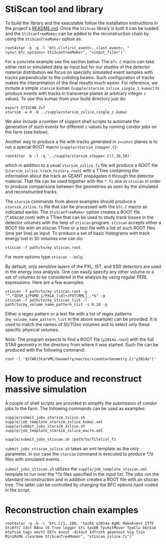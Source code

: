 StiScan tool and library
========================

To build the library and the executable follow the installation instructions in
the project's [README.md](../README.md). Once the `StiScan` library is built it
can be loaded and the `StiScanTreeMaker` can be added to the reconstruction
chain by using the `StiScanTreeMaker` option as:

    root4star -b -q -l 'bfc.C(<first_event>, <last_event>, "<your_bfc_options> StiScanTreeMaker", "<input_file>")'

For a concrete example see the section below. The `bfc.C` macro can take either
real or simulated data as input but for our studies of the detector material
distribution we focus on specially simulated event samples with tracks
perpendicular to the colliding beams. Such configuration of tracks makes the
interpretation of the final results much easier. For reference, we include
a simple `starsim` kumac (`supple/starsim_zslice_single_z.kumac`) to produce
events with tracks in transverse planes at arbitrary integer `z` values. To use
this kumac from your build directory just do:

    export STISCAN_Z=7
    starsim -w 0 -b ../supple/starsim_zslice_single_z.kumac

We also include a number of support shell scripts to automate the generation of
such events for different `z` values by running condor jobs on the farm (see
below).

Another way to produce a file with tracks generated in `z=const` planes is to
run a special ROOT macro (`supple/starsim_stepper.C`):

    root4star -b -l -q '../supple/starsim_stepper.C(7,10,50)'

which in addition to a usual `starsim_zslice.fz` file will produce a ROOT file
(`starsim_zslice.track_history.root`) with a TTree containing the information
about the track as GEANT propagates it through the detector material. That file
can be used together with the `*.fz` one in `stiscan` in order to produce
comparisons between the geometries as seen by the simulated and reconstructed
tracks.

The `starsim` commands from above examples should produce a `starsim_zslise.fz`
file that can be processed with the `bfc.C` macro as indicated earlier. The
`StiScanTreeMaker` option creates a ROOT file (\*.stiscan.root) with a TTree
that can be used to study track losses in the detector volumes with the help of
`stiscan` program.  `stiscan` accepts either a ROOT file with an stiscan TTree
or a text file with a list of such ROOT files (one per line) as input. To
produce a set of basic histograms with track energy lost in Sti volumes one can
do:

    stiscan -f path/to/my.stiscan.root

For more options type `stiscan --help`.

By default, only sensitive layers of the PXL, IST, and SSD detectors are used in
the energy loss analysis. One can easily specify any other volume or a set of
volumes to be considered in the analysis by using regular PERL expressions. Here
are a few examples:

    stiscan -f path/to/my.stiscan.root -p "^.*IDSM_1/PXMO_1/PXLA_[\d]+/PXT[RML]_.*$" -g
    stiscan -f path/to/my_stiscan_list -l path/to/my_volume_name_pattern_list -s 0.10 -g

Either a regex pattern or a text file with a list of regex patterns
(`my_volume_name_pattern_list` in the above example) can be provided. It is used
to match the names of Sti/TGeo volumes and to select only these specific physical
volumes.

*Note:* The program expects to find a ROOT file (`y2014a.root`) with the full
STAR geometry in the directory from where it was started. Such file can be
produced with the following command:

    root -l '$STAR/StarVMC/Geometry/macros/viewStarGeometry.C("y2014a")'


How to produce and reconstruct massive simulation
=================================================

A couple of shell scripts are provided to simplify the submission of condor jobs
to the farm. The following commands can be used as examples:

    supple/submit_jobs_starsim_zslice.sh supple/job_template_starsim_zslice_kumac.xml
    supple/submit_jobs_starsim_zslice.sh supple/job_template_starsim_zslice_macro.xml

    supple/submit_jobs_stiscan.sh /path/to/filelist_fz

`submit_jobs_stiscan_zslice.sh` takes an xml template as the only parameter. In
our case the `starsim` command is executed to produce \*.fz files with simulated
events.

`submit_jobs_stiscan.sh` utilizes the `supple/job_template_stiscan.xml`
template to run over the \*.fz files specified in the input list. The jobs run
the standard reconstruction and in addition creates a ROOT file with an stiscan
tree. The latter can be controlled by changing the BFC options hard-coded in the
script.


Reconstruction chain examples
=============================

    root4star -q -b -l 'bfc.C(1, 100, "tpcRS y2014a AgML MakeEvent ITTF StiHftC Idst BAna l0 Tree logger Sti tpcDB TpcHitMover TpxClu bbcSim btofsim tags emcY2 EEfs evout -dstout IdTruth geantout big fzin MiniMcMk clearmem StiScanTreeMaker", "stiscan_zslice.fz")'
